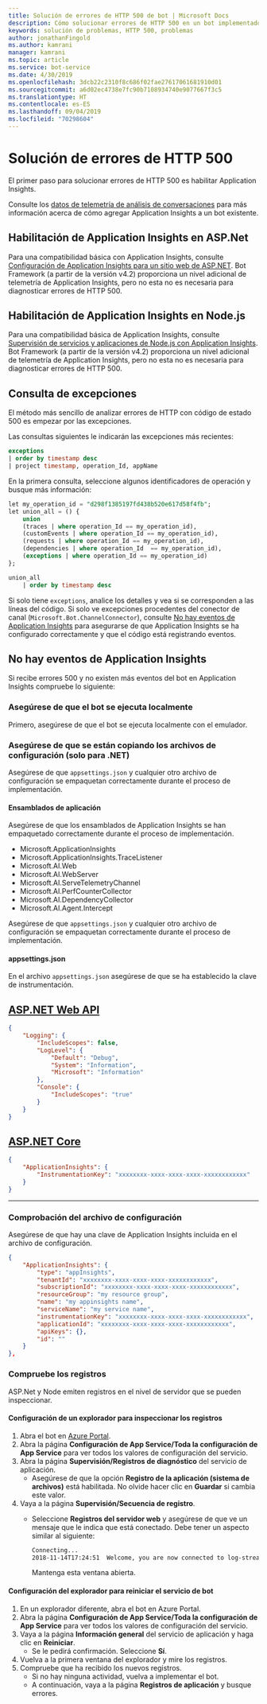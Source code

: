 ```yaml
---
title: Solución de errores de HTTP 500 de bot | Microsoft Docs
description: Cómo solucionar errores de HTTP 500 en un bot implementado.
keywords: solución de problemas, HTTP 500, problemas
author: jonathanFingold
ms.author: kamrani
manager: kamrani
ms.topic: article
ms.service: bot-service
ms.date: 4/30/2019
ms.openlocfilehash: 3dcb22c2310f8c686f02fae27617061681910d01
ms.sourcegitcommit: a6d02ec4738e7fc90b7108934740e9077667f3c5
ms.translationtype: HT
ms.contentlocale: es-ES
ms.lasthandoff: 09/04/2019
ms.locfileid: "70298604"
---
```

# <a name="troubleshoot-http-500-errors"></a>Solución de errores de HTTP 500

El primer paso para solucionar errores de HTTP 500 es habilitar Application Insights.

<!-- TODO: Add links back in once there's a fresh AppInsights sample.
The luis-with-appinsights ([C# sample](https://aka.ms/cs-luis-with-appinsights-sample) / [JS sample](https://aka.ms/js-luis-with-appinsights-sample)) and qna-with-appinsights ([C# sample](https://aka.ms/qna-with-appinsights) / [JS sample](https://aka.ms/js-qna-with-appinsights-sample)) samples demonstrate bots that support Azure Application Insights.
-->
Consulte los [datos de telemetría de análisis de conversaciones](https://aka.ms/botframeworkanalytics) para más información acerca de cómo agregar Application Insights a un bot existente.

## <a name="enable-application-insights-on-aspnet"></a>Habilitación de Application Insights en ASP.Net

Para una compatibilidad básica con Application Insights, consulte [Configuración de Application Insights para un sitio web de ASP.NET](https://docs.microsoft.com/azure/application-insights/app-insights-asp-net). Bot Framework (a partir de la versión v4.2) proporciona un nivel adicional de telemetría de Application Insights, pero no esta no es necesaria para diagnosticar errores de HTTP 500.

## <a name="enable-application-insights-on-nodejs"></a>Habilitación de Application Insights en Node.js

Para una compatibilidad básica de Application Insights, consulte [Supervisión de servicios y aplicaciones de Node.js con Application Insights](https://docs.microsoft.com/azure/azure-monitor/learn/nodejs-quick-start). Bot Framework (a partir de la versión v4.2) proporciona un nivel adicional de telemetría de Application Insights, pero no esta no es necesaria para diagnosticar errores de HTTP 500.

## <a name="query-for-exceptions"></a>Consulta de excepciones

El método más sencillo de analizar errores de HTTP con código de estado 500 es empezar por las excepciones.

Las consultas siguientes le indicarán las excepciones más recientes:

```sql
exceptions
| order by timestamp desc
| project timestamp, operation_Id, appName
```

En la primera consulta, seleccione algunos identificadores de operación y busque más información:

```sql
let my_operation_id = "d298f1385197fd438b520e617d58f4fb";
let union_all = () {
    union
    (traces | where operation_Id == my_operation_id),
    (customEvents | where operation_Id == my_operation_id),
    (requests | where operation_Id == my_operation_id),
    (dependencies | where operation_Id  == my_operation_id),
    (exceptions | where operation_Id == my_operation_id)
};

union_all
    | order by timestamp desc
```

Si solo tiene `exceptions`, analice los detalles y vea si se corresponden a las líneas del código. Si solo ve excepciones procedentes del conector de canal (`Microsoft.Bot.ChannelConnector`), consulte [No hay eventos de Application Insights](#no-application-insights-events) para asegurarse de que Application Insights se ha configurado correctamente y que el código está registrando eventos.

## <a name="no-application-insights-events"></a>No hay eventos de Application Insights

Si recibe errores 500 y no existen más eventos del bot en Application Insights compruebe lo siguiente:

### <a name="ensure-bot-runs-locally"></a>Asegúrese de que el bot se ejecuta localmente

Primero, asegúrese de que el bot se ejecuta localmente con el emulador.

### <a name="ensure-configuration-files-are-being-copied-net-only"></a>Asegúrese de que se están copiando los archivos de configuración (solo para .NET)

Asegúrese de que `appsettings.json` y cualquier otro archivo de configuración se empaquetan correctamente durante el proceso de implementación.

#### <a name="application-assemblies"></a>Ensamblados de aplicación

Asegúrese de que los ensamblados de Application Insights se han empaquetado correctamente durante el proceso de implementación.

- Microsoft.ApplicationInsights
- Microsoft.ApplicationInsights.TraceListener
- Microsoft.AI.Web
- Microsoft.AI.WebServer
- Microsoft.AI.ServeTelemetryChannel
- Microsoft.AI.PerfCounterCollector
- Microsoft.AI.DependencyCollector
- Microsoft.AI.Agent.Intercept

Asegúrese de que `appsettings.json` y cualquier otro archivo de configuración se empaquetan correctamente durante el proceso de implementación.

#### <a name="appsettingsjson"></a>appsettings.json

En el archivo `appsettings.json` asegúrese de que se ha establecido la clave de instrumentación.

## <a name="aspnet-web-apitabdotnetwebapi"></a>[ASP.NET Web API](#tab/dotnetwebapi)

```json
{
    "Logging": {
        "IncludeScopes": false,
        "LogLevel": {
            "Default": "Debug",
            "System": "Information",
            "Microsoft": "Information"
        },
        "Console": {
            "IncludeScopes": "true"
        }
    }
}
```

## <a name="aspnet-coretabdotnetcore"></a>[ASP.NET Core](#tab/dotnetcore)

```json
{
    "ApplicationInsights": {
        "InstrumentationKey": "xxxxxxxx-xxxx-xxxx-xxxx-xxxxxxxxxxxx"
    }
}
```

---

### <a name="verify-config-file"></a>Comprobación del archivo de configuración

Asegúrese de que hay una clave de Application Insights incluida en el archivo de configuración.

```json
{
    "ApplicationInsights": {
        "type": "appInsights",
        "tenantId": "xxxxxxxx-xxxx-xxxx-xxxx-xxxxxxxxxxxx",
        "subscriptionId": "xxxxxxxx-xxxx-xxxx-xxxx-xxxxxxxxxxxx",
        "resourceGroup": "my resource group",
        "name": "my appinsights name",
        "serviceName": "my service name",
        "instrumentationKey": "xxxxxxxx-xxxx-xxxx-xxxx-xxxxxxxxxxxx",
        "applicationId": "xxxxxxxx-xxxx-xxxx-xxxx-xxxxxxxxxxxx",
        "apiKeys": {},
        "id": ""
    }
},
```

### <a name="check-logs"></a>Compruebe los registros

ASP.Net y Node emiten registros en el nivel de servidor que se pueden inspeccionar.

#### <a name="set-up-a-browser-to-watch-your-logs"></a>Configuración de un explorador para inspeccionar los registros

1. Abra el bot en [Azure Portal](http://portal.azure.com/).
1. Abra la página **Configuración de App Service/Toda la configuración de App Service** para ver todos los valores de configuración del servicio.
1. Abra la página **Supervisión/Registros de diagnóstico** del servicio de aplicación.
   - Asegúrese de que la opción **Registro de la aplicación (sistema de archivos)** está habilitada. No olvide hacer clic en **Guardar** si cambia este valor.
1. Vaya a la página **Supervisión/Secuencia de registro**.
   - Seleccione **Registros del servidor web** y asegúrese de que ve un mensaje que le indica que está conectado. Debe tener un aspecto similar al siguiente:

     ```bash
     Connecting...
     2018-11-14T17:24:51  Welcome, you are now connected to log-streaming service.
     ```

     Mantenga esta ventana abierta.

#### <a name="set-up-browser-to-restart-your-bot-service"></a>Configuración del explorador para reiniciar el servicio de bot

1. En un explorador diferente, abra el bot en Azure Portal.
1. Abra la página **Configuración de App Service/Toda la configuración de App Service** para ver todos los valores de configuración del servicio.
1. Vaya a la página **Información general** del servicio de aplicación y haga clic en **Reiniciar**.
   - Se le pedirá confirmación. Seleccione **Sí**.
1. Vuelva a la primera ventana del explorador y mire los registros.
1. Compruebe que ha recibido los nuevos registros.
   - Si no hay ninguna actividad, vuelva a implementar el bot.
   - A continuación, vaya a la página **Registros de aplicación** y busque errores.

